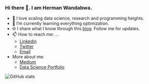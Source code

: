 ### Hi there 👋. I am Herman Wandabwa.

- 🔭 I love scaling data science, research and programming heights.  
- :notebook_with_decorative_cover: I’m currently learning  everything optimization.
- :globe_with_meridians: I share what I know through this  [blog](https://medium.com/@hermanwandabwa). Follow me for  updates. 
- 📫 How to reach me: ...
  - [Linkedin](https://www.linkedin.com/in/wandabwaherman/)
  - [Twitter](https://twitter.com/hermanwandabwa)
  - [Email](maito:wandabwa2004@gmail.com)
- More about me:
  - [Medium](https://medium.com/@hermanwandabwa)
  - [Data Science Portfolio](https://github.com/wandabwa2004/DS_Projects) 
 
 ![GitHub stats](https://github-readme-stats.vercel.app/api?username=wandabwa2004&show_icons=true&theme=radical&count_private=true)

   
<!--
**wandabwa2004/wandabwa2004** is a ✨ _special_ ✨ repository because its `README.md` (this file) appears on your GitHub profile.

Here are some ideas to get you started:

- 🔭 I’m currently working on ...
- 🌱 I’m currently learning ...
- 👯 I’m looking to collaborate on ...
- 🤔 I’m looking for help with ...
- 💬 Ask me about ...
- 📫 How to reach me: ...
- 😄 Pronouns: ...
- ⚡ Fun fact: ...
-->
